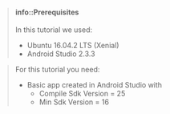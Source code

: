 > #### info::Prerequisites
> In this tutorial we used:
> * Ubuntu 16.04.2 LTS (Xenial)
> * Android Studio 2.3.3

> For this tutorial you need:
> * Basic app created in Android Studio with
>     * Compile Sdk Version = 25
>     * Min Sdk Version = 16
